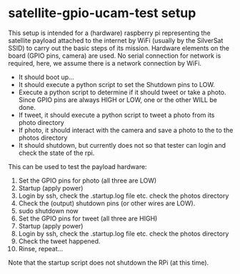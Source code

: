 # satellite-gpio-ucam-test setup

This setup is intended for a (hardware) raspberry pi representing the satellite payload attached to the internet by WiFi (usually by the SilverSat SSID) to carry out the basic steps of its mission. Hardware elements on the board (GPIO pins, camera) are used. No serial connection for network is required, here, we assume there is a network connection by WiFi.

* It should boot up...
* It should execute a python script to set the Shutdown pins to LOW.
* Execute a python script to determine if it should tweet or take a photo. Since GPIO pins are always HIGH or LOW, one or the other WILL be done. 
* If tweet, it should execute a python script to tweet a photo from its photo directory
* If photo, it should interact with the camera and save a photo to the to the photos directory
* It should shutdown, but currently does not so that tester can login and check the state of the rpi. 

This can be used to test the payload hardware:
1. Set the GPIO pins for photo (all three are LOW)
2. Startup (apply power)
2. Login by ssh, check the .startup.log file etc. check the photos directory
3. Check the (output) shutdown pins (or other wires are LOW). 
4. sudo shutdown now
5. Set the GPIO pins for tweet (all three are HIGH)
6. Startup (apply power)
2. Login by ssh, check the .startup.log file etc. check the photos directory
1. Check the tweet happened. 
5. Rinse, repeat...

Note that the startup script does not shutdown the RPi (at this time). 



